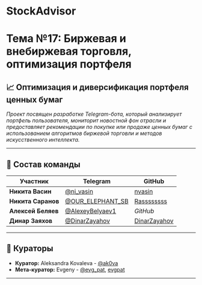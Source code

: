 # StockAdvisor
# Тема №17: Биржевая и внебиржевая торговля, оптимизация портфеля

## 📈 Оптимизация и диверсификация портфеля ценных бумаг

*Проект посвящен разработке Telegram-бота, который анализирует портфель пользователя, мониторит новостной фон отрасли и предоставляет рекомендации по покупке или продаже ценных бумаг с использованием алгоритмов биржевой торговли и методов искусственного интеллекта.*

---

## 👥 Состав команды

| Участник            | Telegram                                     | GitHub                                          |
|---------------------|----------------------------------------------|-------------------------------------------------|
| **Никита Васин**    | [@ni_vasin](https://t.me/ni_vasin)          | [nvasin](https://github.com/nvasin)             |
| **Никита Саранов**  | [@OUR_ELEPHANT_SB](https://t.me/OUR_ELEPHANT_SB) | [Rassssssss](https://github.com/Rassssssss)             |
| **Алексей Беляев**  | [@AlexeyBelyaev1](https://t.me/AlexeyBelyaev1) | *GitHub*                               |
| **Динар Заяхов**    | [@DinarZayahov](https://t.me/DinarZayahov)  | [DinarZayahov](https://github.com/DinarZayahov) |

---

## 📝 Кураторы

- **Куратор:** Aleksandra Kovaleva - [@ak0va](https://t.me/ak0va)
- **Мета-куратор:** Evgeny - [@evg_pat](https://t.me/evg_pat), [evgpat](https://github.com/evgpat)

---
